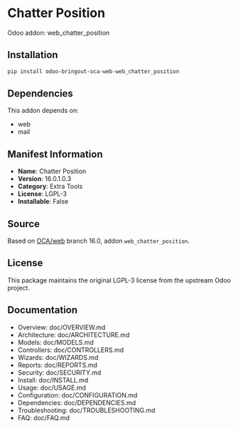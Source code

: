 # Chatter Position

Odoo addon: web_chatter_position

## Installation

```bash
pip install odoo-bringout-oca-web-web_chatter_position
```

## Dependencies

This addon depends on:
- web
- mail

## Manifest Information

- **Name**: Chatter Position
- **Version**: 16.0.1.0.3
- **Category**: Extra Tools
- **License**: LGPL-3
- **Installable**: False

## Source

Based on [OCA/web](https://github.com/OCA/web) branch 16.0, addon `web_chatter_position`.

## License

This package maintains the original LGPL-3 license from the upstream Odoo project.

## Documentation

- Overview: doc/OVERVIEW.md
- Architecture: doc/ARCHITECTURE.md
- Models: doc/MODELS.md
- Controllers: doc/CONTROLLERS.md
- Wizards: doc/WIZARDS.md
- Reports: doc/REPORTS.md
- Security: doc/SECURITY.md
- Install: doc/INSTALL.md
- Usage: doc/USAGE.md
- Configuration: doc/CONFIGURATION.md
- Dependencies: doc/DEPENDENCIES.md
- Troubleshooting: doc/TROUBLESHOOTING.md
- FAQ: doc/FAQ.md
